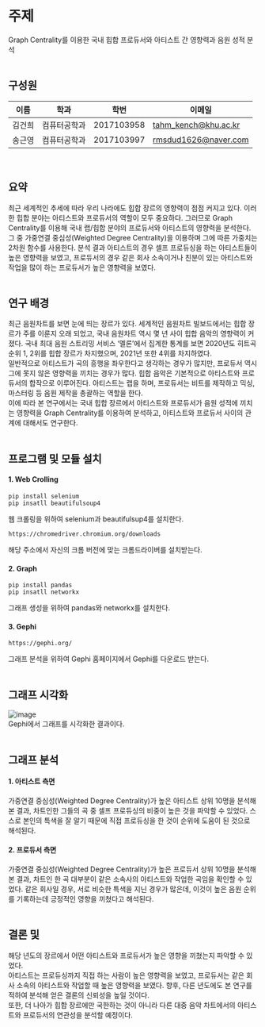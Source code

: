 # 주제
Graph Centrality를 이용한 국내 힙합 프로듀서와 아티스트 간 영향력과 음원 성적 분석<br/><br/>

## 구성원
|      이름       |      학과       |학번                          |이메일                          |
|----------------|----------------|-------------------------------|-------------------------------|
|김건희|컴퓨터공학과|2017103958            |tahm_kench@khu.ac.kr            |
|송근영|컴퓨터공학과|2017103997            |rmsdud1626@naver.com            |

<br/>

## 요약
최근 세계적인 추세에 따라 우리 나라에도 힙합 장르의 영향력이 점점 커지고 있다. 
이러한 힙합 분야는 아티스트와 프로듀서의 역할이 모두 중요하다. 
그러므로 Graph Centrality를 이용해 국내 랩/힙합 분야의 프로듀서와 아티스트의 영향력을 분석한다. 
그 중 가중연결 중심성(Weighted Degree Centrality)을 이용하며 그에 따른 가중치는 2차원 함수를 사용한다. 
분석 결과 아티스트의 경우 셀프 프로듀싱을 하는 아티스트들이 높은 영향력을 보였고, 프로듀서의 경우 같은 회사 소속이거나 친분이 있는 아티스트와 작업을 많이 하는 프로듀서가 높은 영향력을 보였다.<br/><br/>

## 연구 배경
최근 음원차트를 보면 눈에 띄는 장르가 있다. 세계적인 음원차트 빌보드에서는 힙합 장르가 주를 이룬지 오래 되었고, 국내 음원차트 역시 몇 년 사이 힙합 음악의 영향력이 커졌다. 국내 최대 음원 스트리밍 서비스 ‘멜론’에서 집계한 통계를 보면 2020년도 히트곡 순위 1, 2위를 힙합 장르가 차지했으며, 2021년 또한 4위를 차지하였다.<br/>
일반적으로 아티스트가 곡의 흥행을 좌우한다고 생각하는 경우가 많지만, 프로듀서 역시 그에 못지 않은 영향력을 끼치는 경우가 많다. 힙합 음악은 기본적으로 아티스트와 프로듀서의 합작으로 이루어진다. 아티스트는 랩을 하며, 프로듀서는 비트를 제작하고 믹싱, 마스터링 등 음원 제작을 총괄하는 역할을 한다.<br/>
이에 따라 본 연구에서는 국내 힙합 장르에서 아티스트와 프로듀서가 음원 성적에 끼치는 영향력을 Graph Centrality를 이용하여 분석하고, 아티스트와 프로듀서 사이의 관계에 대해서도 연구한다.<br/><br/>

## 프로그램 및 모듈 설치
#### 1. Web Crolling
```
pip install selenium
pip insatll beautifulsoup4
```
웹 크롤링을 위하여 selenium과 beautifulsup4를 설치한다.

```
https://chromedriver.chromium.org/downloads
```
해당 주소에서 자신의 크롬 버전에 맞는 크롬드라이버를 설치받는다.<br/>


#### 2. Graph
```
pip install pandas
pip insatll networkx
```
그래프 생성을 위하여 pandas와 networkx를 설치한다.


#### 3. Gephi
```
https://gephi.org/
```
그래프 분석을 위하여 Gephi 홈페이지에서 Gephi를 다운로드 받는다.<br/><br/>

## 그래프 시각화
![image](https://user-images.githubusercontent.com/30266366/171357847-a042bcaf-bf5f-47e8-af12-68c6892a04a4.png)
<br/>
Gephi에서 그래프를 시각화한 결과이다.
<br/><br/>


## 그래프 분석
#### 1. 아티스트 측면
가중연결 중심성(Weighted Degree Centrality)가 높은 아티스트 상위 10명을 분석해본 결과, 차트인한 그들의 곡 중 셀프 프로듀싱의 비중이 높은 것을 파악할 수 있었다. 
스스로 본인의 특색을 잘 알기 때문에 직접 프로듀싱을 한 것이 순위에 도움이 된 것으로 해석된다.<br/>
#### 2. 프로듀서 측면
가중연결 중심성(Weighted Degree Centrality)가 높은 프로듀서 상위 10명을 분석해본 결과, 차트인 한 곡 대부분이 같은 소속사의 아티스트와 작업한 곡임을 확인할 수 있었다. 
같은 회사일 경우, 서로 비슷한 특색을 지닌 경우가 많은데, 이것이 높은 음원 순위를 기록하는데 긍정적인 영향을 끼쳤다고 해석된다.<br/><br/>

## 결론 및 
해당 년도의 장르에서 어떤 아티스트와 프로듀서가 높은 영향을 끼쳤는지 파악할 수 있었다.<br/> 
아티스트는 프로듀싱까지 직접 하는 사람이 높은 영향력을 보였고, 프로듀서는 같은 회사 소속의 아티스트와 작업할 때 높은 영향력을 보였다. 
향후, 다른 년도에도 본 연구를 적하여 분석해 얻은 결론의 신뢰성을 높일 것이다.<br/> 
또한, 더 나아가 힙합 장르에만 국한하는 것이 아니라 다른 대중 음악 차트에서의 아티스트와 프로듀서의 연관성을 분석할 예정이다.<br/> 

